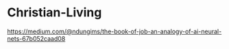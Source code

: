 # Christian-Living
https://medium.com/@ndungims/the-book-of-job-an-analogy-of-ai-neural-nets-67b052caad08
